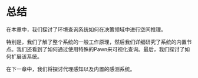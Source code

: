 # 总结

在本章中，我们探讨了环境查询系统如何在决策领域中进行空间推理。&#x20;

特别是，我们了解了整个系统的一般工作原理，然后我们详细研究了系统的内置节点。我们还看到了如何通过使用特殊的Pawn来可视化查询。最后，我们探讨了如何扩展该系统。

&#x20;在下一章中，我们将探讨代理感知以及内置的感测系统。
